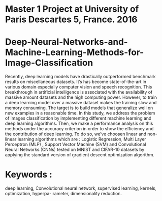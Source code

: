 
# Master 1 Project at University of Paris Descartes 5, France. 2016

# Deep-Neural-Networks-and-Machine-Learning-Methods-for-Image-Classification

Recently, deep learning models have drastically outperformed benchmark results on miscellaneous datasets. It’s has become 
state-of-the-art in various domain especially computer vision and speech recognition. This breakthrough in artificial 
intelligence is associated with the availability of massive amount datasets and the high computing power. However, to train a 
deep learning model over a massive dataset makes the training slow and memory consuming. The target is to build models that 
generalize well on new examples in a reasonable time.
In this study, we address the problem of images classification by implementing different machine learning and deep learning 
algorithms. Then, we make a performance analysis on this methods under the accuracy criterion in order to show the efficiency 
and the contribution of deep learning. To do so, we’ve choosen linear and non-linear learning algorithms which are : Logistic 
Regression, Multi Layer Perceptron (MLP) , Support Vector Machine (SVM) and Convolutional Neural Networks (CNNs) tested on 
MNIST and CIFAR-10 datasets by applying the standard version of gradient descent optimization algorithm.

# Keywords : 
deep learning, Convolutional neural network, supervised learning, kernels, optimization, hyperpa-
rameter, dimensionality reduction.
